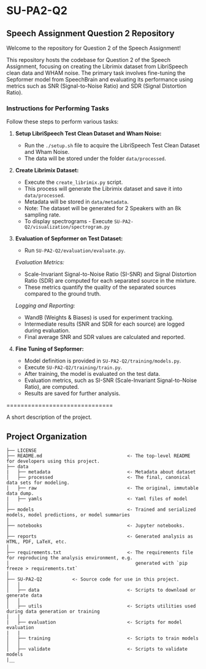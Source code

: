 # SU-PA2-Q2

## Speech Assignment Question 2 Repository

Welcome to the repository for Question 2 of the Speech Assignment!

This repository hosts the codebase for Question 2 of the Speech Assignment, focusing on creating the Librimix dataset from LibriSpeech clean data and WHAM noise. The primary task involves fine-tuning the Sepformer model from SpeechBrain and evaluating its performance using metrics such as SNR (Signal-to-Noise Ratio) and SDR (Signal Distortion Ratio).

### Instructions for Performing Tasks

Follow these steps to perform various tasks:

1. **Setup LibriSpeech Test Clean Dataset and Wham Noise:**
   - Run the `./setup.sh` file to acquire the LibriSpeech Test Clean Dataset and Wham Noise.
   - The data will be stored under the folder `data/processed`.

2. **Create Librimix Dataset:**
   - Execute the `create_librimix.py` script.
   - This process will generate the Librimix dataset and save it into `data/processed`.
   - Metadata will be stored in `data/metadata`.
   - Note: The dataset will be generated for 2 Speakers with an 8k sampling rate.
   - To display spectrograms - Execute `SU-PA2-Q2/visualization/spectrogram.py`

3. **Evaluation of Sepformer on Test Dataset:**
   - Run `SU-PA2-Q2/evaluation/evaluate.py`.

    *Evaluation Metrics:*
    - Scale-Invariant Signal-to-Noise Ratio (SI-SNR) and Signal Distortion Ratio (SDR) are computed for each separated source in the mixture.
    - These metrics quantify the quality of the separated sources compared to the ground truth.

    *Logging and Reporting:*
    - WandB (Weights & Biases) is used for experiment tracking.
    - Intermediate results (SNR and SDR for each source) are logged during evaluation.
    - Final average SNR and SDR values are calculated and reported.

4. **Fine Tuning of Sepformer:**
    - Model definition is provided in `SU-PA2-Q2/training/models.py`.
    - Execute `SU-PA2-Q2/training/train.py`.
    - After training, the model is evaluated on the test data.
    - Evaluation metrics, such as SI-SNR (Scale-Invariant Signal-to-Noise Ratio), are computed.
    - Results are saved for further analysis.

==============================

A short description of the project.

Project Organization
------------

    ├── LICENSE
    ├── README.md                               <- The top-level README for developers using this project.
    ├── data
    |   ├── metadata                            <- Metadata about dataset
    │   ├── processed                           <- The final, canonical data sets for modeling.
    │   ├── raw                                 <- The original, immutable data dump.
    |   ├── yamls                               <- Yaml files of model
    │
    ├── models                                  <- Trained and serialized models, model predictions, or model summaries
    │
    ├── notebooks                               <- Jupyter notebooks.
    │
    ├── reports                                 <- Generated analysis as HTML, PDF, LaTeX, etc.
    │
    ├── requirements.txt                        <- The requirements file for reproducing the analysis environment, e.g.
    │                                              generated with `pip freeze > requirements.txt`
    │
    ├── SU-PA2-Q2           <- Source code for use in this project.
    │   │
    │   ├── data                                <- Scripts to download or generate data
    │   │
    │   ├── utils                               <- Scripts utilities used during data generation or training
    │   │
    |   ├── evaluation                          <- Scripts for model evaluation
    |   | 
    │   ├── training                            <- Scripts to train models
    │   │
    │   ├── validate                            <- Scripts to validate models
    |__

